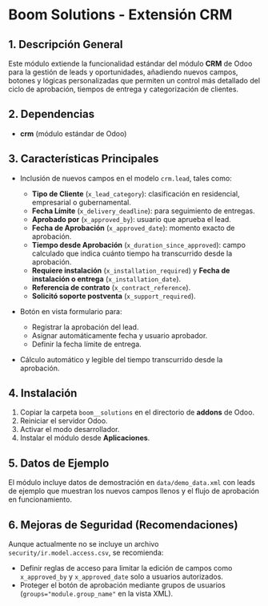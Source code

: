 # Boom Solutions - Extensión CRM

## 1. Descripción General
Este módulo extiende la funcionalidad estándar del módulo **CRM** de Odoo para la gestión de leads y oportunidades, añadiendo nuevos campos, botones y lógicas personalizadas que permiten un control más detallado del ciclo de aprobación, tiempos de entrega y categorización de clientes.

## 2. Dependencias
- **crm** (módulo estándar de Odoo)

## 3. Características Principales
- Inclusión de nuevos campos en el modelo `crm.lead`, tales como:
  - **Tipo de Cliente** (`x_lead_category`): clasificación en residencial, empresarial o gubernamental.
  - **Fecha Límite** (`x_delivery_deadline`): para seguimiento de entregas.
  - **Aprobado por** (`x_approved_by`): usuario que aprueba el lead.
  - **Fecha de Aprobación** (`x_approved_date`): momento exacto de aprobación.
  - **Tiempo desde Aprobación** (`x_duration_since_approved`): campo calculado que indica cuánto tiempo ha transcurrido desde la aprobación.
  - **Requiere instalación** (`x_installation_required`) y **Fecha de instalación o entrega** (`x_installation_date`).
  - **Referencia de contrato** (`x_contract_reference`).
  - **Solicitó soporte postventa** (`x_support_required`).

- Botón en vista formulario para:
  - Registrar la aprobación del lead.
  - Asignar automáticamente fecha y usuario aprobador.
  - Definir la fecha límite de entrega.

- Cálculo automático y legible del tiempo transcurrido desde la aprobación.


## 4. Instalación
1. Copiar la carpeta `boom__solutions` en el directorio de **addons** de Odoo.
2. Reiniciar el servidor Odoo.
3. Activar el modo desarrollador.
4. Instalar el módulo desde **Aplicaciones**.

## 5. Datos de Ejemplo
El módulo incluye datos de demostración en `data/demo_data.xml` con leads de ejemplo que muestran los nuevos campos llenos y el flujo de aprobación en funcionamiento.

## 6. Mejoras de Seguridad (Recomendaciones)
Aunque actualmente no se incluye un archivo `security/ir.model.access.csv`, se recomienda:
- Definir reglas de acceso para limitar la edición de campos como `x_approved_by` y `x_approved_date` solo a usuarios autorizados.
- Proteger el botón de aprobación mediante grupos de usuarios (`groups="module.group_name"` en la vista XML).

